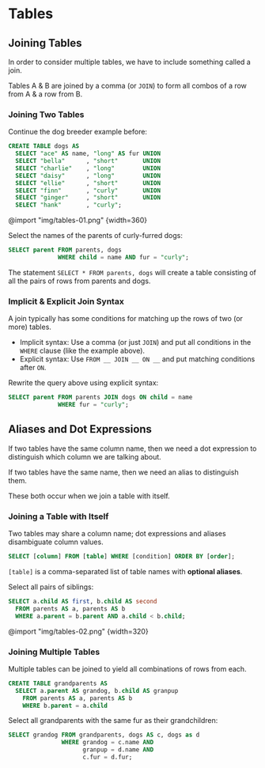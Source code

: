 # Tables

## Joining Tables

In order to consider multiple tables, we have to include something called a join.

Tables A & B are joined by a comma (or `JOIN`) to form all combos of a row from A & a row from B.

### Joining Two Tables

Continue the dog breeder example before:

```sql
CREATE TABLE dogs AS
  SELECT "ace" AS name, "long" AS fur UNION
  SELECT "bella"      , "short"       UNION
  SELECT "charlie"    , "long"        UNION
  SELECT "daisy"      , "long"        UNION
  SELECT "ellie"      , "short"       UNION
  SELECT "finn"       , "curly"       UNION
  SELECT "ginger"     , "short"       UNION
  SELECT "hank"       , "curly";
```

@import "img/tables-01.png" {width=360}

Select the names of the parents of curly-furred dogs:

```sql
SELECT parent FROM parents, dogs
              WHERE child = name AND fur = "curly";
```

The statement `SELECT * FROM parents, dogs` will create a table consisting of all the pairs of rows from parents and dogs.

### Implicit & Explicit Join Syntax

A join typically has some conditions for matching up the rows of two (or more) tables.

- Implicit syntax: Use a comma (or just `JOIN`) and put all conditions in the `WHERE` clause (like the example above).
- Explicit syntax: Use `FROM __ JOIN __ ON __` and put matching conditions after `ON`.

Rewrite the query above using explicit syntax:

```sql
SELECT parent FROM parents JOIN dogs ON child = name
              WHERE fur = "curly";
```

## Aliases and Dot Expressions

If two tables have the same column name, then we need a dot expression to distinguish which column we are talking about.

If two tables have the same name, then we need an alias to distinguish them.

These both occur when we join a table with itself.

### Joining a Table with Itself

Two tables may share a column name; dot expressions and aliases disambiguate column values.

```sql
SELECT [column] FROM [table] WHERE [condition] ORDER BY [order];
```

`[table]` is a comma-separated list of table names with **optional aliases**.

Select all pairs of siblings:

```sql
SELECT a.child AS first, b.child AS second
  FROM parents AS a, parents AS b
  WHERE a.parent = b.parent AND a.child < b.child;
```

@import "img/tables-02.png" {width=320}

### Joining Multiple Tables

Multiple tables can be joined to yield all combinations of rows from each.

```sql
CREATE TABLE grandparents AS
  SELECT a.parent AS grandog, b.child AS granpup
    FROM parents AS a, parents AS b
    WHERE b.parent = a.child
```

Select all grandparents with the same fur as their grandchildren:

```sql
SELECT grandog FROM grandparents, dogs AS c, dogs as d
               WHERE grandog = c.name AND
                     granpup = d.name AND
                     c.fur = d.fur;
```
